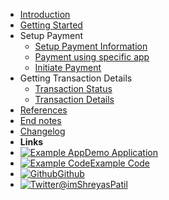 - [Introduction](/)
- [Getting Started](/pages/getting-started)
- Setup Payment
    - [Setup Payment Information](/pages/setup-payment-info)
    - [Payment using specific app](/pages/pay-with-app)
    - [Initiate Payment](/pages/initiate-payment)
- Getting Transaction Details
    - [Transaction Status](/pages/transaction-status)
    - [Transaction Details](/pages/transaction-details)
- [References](/pages/reference)
- [End notes](/pages/finish)
- [Changelog](/pages/changelog)
- **Links**
- [![Example App](https://icongr.am/devicon/android-original.svg?size=16&color=808080)Demo Application](https://github.com/PatilShreyas/EasyUpiPayment-Android/raw/master/app/app-debug.apk)
- [![Example Code](https://icongr.am/feather/code.svg?size=16&color=808080)Example Code](https://github.com/PatilShreyas/EasyUpiPayment-Android/tree/master/app)
- [![Github](https://icongr.am/simple/github.svg?color=808080&size=16)Github](https://github.com/patilshreyas/EasyUpiPayment-Android)
- [![Twitter](https://icongram.jgog.in/simple/twitter.svg?colored&size=16)@imShreyasPatil](http://twitter.com/imShreyasPatil)